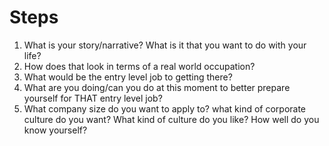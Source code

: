 # Steps

1. What is your story/narrative? What is it that you want to do with your life?
2. How does that look in terms of a real world occupation?
3. What would be the entry level job to getting there?
4. What are you doing/can you do at this moment to better prepare yourself for THAT entry level job?
5. What company size do you want to apply to? what kind of corporate culture do you want? What kind of culture do you like? How well do you know yourself?
